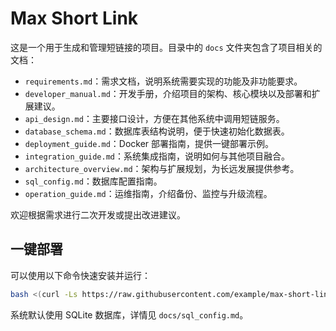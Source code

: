 # Max Short Link

这是一个用于生成和管理短链接的项目。目录中的 `docs` 文件夹包含了项目相关的文档：

- `requirements.md`：需求文档，说明系统需要实现的功能及非功能要求。
- `developer_manual.md`：开发手册，介绍项目的架构、核心模块以及部署和扩展建议。
- `api_design.md`：主要接口设计，方便在其他系统中调用短链服务。
- `database_schema.md`：数据库表结构说明，便于快速初始化数据表。
- `deployment_guide.md`：Docker 部署指南，提供一键部署示例。
- `integration_guide.md`：系统集成指南，说明如何与其他项目融合。
- `architecture_overview.md`：架构与扩展规划，为长远发展提供参考。
- `sql_config.md`：数据库配置指南。
- `operation_guide.md`：运维指南，介绍备份、监控与升级流程。

欢迎根据需求进行二次开发或提出改进建议。

## 一键部署
可以使用以下命令快速安装并运行：

```bash
bash <(curl -Ls https://raw.githubusercontent.com/example/max-short-link/main/install.sh)
```

系统默认使用 SQLite 数据库，详情见 `docs/sql_config.md`。
